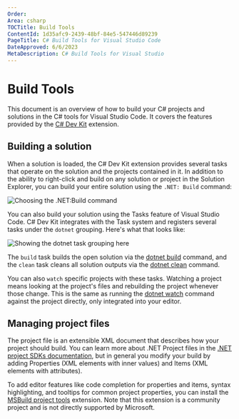 ```yaml
---
Order:
Area: csharp
TOCTitle: Build Tools
ContentId: 1d35afc9-2439-48bf-84e5-547446d89239
PageTitle: C# Build Tools for Visual Studio Code
DateApproved: 6/6/2023
MetaDescription: C# Build Tools for Visual Studio
---
```


# Build Tools

This document is an overview of how to build your C# projects and solutions in the C# tools for Visual Studio Code. It covers the features provided by the [C# Dev Kit](https://marketplace.visualstudio.com/items?itemName=ms-dotnettools.csdevkit) extension.

## Building a solution

When a solution is loaded, the C# Dev Kit extension provides several tasks that operate on the solution and the projects contained in it. In addition to the ability to right-click and build on any solution or project in the Solution Explorer, you can build your entire solution using the `.NET: Build` command:

![Choosing the .NET:Build command](images/build-tools/net-build-command.gif)

You can also build your solution using the Tasks feature of Visual Studio Code. C# Dev Kit integrates with the Task system and registers several tasks under the `dotnet` grouping. Here's what that looks like:

![Showing the `dotnet` task grouping here](images/build-tools/show-dotnet-tasks.gif)

The `build` task builds the open solution via the [dotnet build](https://learn.microsoft.com/dotnet/core/tools/dotnet-build) command, and the `clean` task cleans all solution outputs via the [dotnet clean](https://learn.microsoft.com/dotnet/core/tools/dotnet-clean) command.

You can also `watch` specific projects with these tasks. Watching a project means looking at the project's files and rebuilding the project whenever those change. This is the same as running the [dotnet watch](https://learn.microsoft.com/dotnet/core/tools/dotnet-watch) command against the project directly, only integrated into your editor.

## Managing project files

The project file is an extensible XML document that describes how your project should build. You can learn more about .NET Project files in the [.NET project SDKs documentation](https://learn.microsoft.com/dotnet/core/project-sdk/overview), but in general you modify your build by adding Properties (XML elements with inner values) and Items (XML elements with attributes).

To add editor features like code completion for properties and items, syntax highlighting, and tooltips for common project properties, you can install the [MSBuild project tools](https://marketplace.visualstudio.com/items?itemName=tintoy.msbuild-project-tools) extension. Note that this extension is a community project and is not directly supported by Microsoft.
